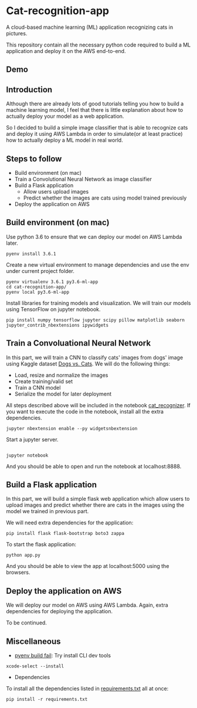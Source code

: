 # Cat-recognition-app
A cloud-based machine learning (ML) application recognizing cats in pictures.

This repository contain all the necessary python code required to build a ML application
and deploy it on the AWS end-to-end.

## Demo




## Introduction
Although there are already lots of good tutorials telling you how to build a machine learning model, 
I feel that there is little explanation about how to actually deploy your model as a web application.


So I decided to build a simple image classifier
that is able to recognize cats and deploy it using AWS Lambda in order to simulate(or at least practice) 
how to actually deploy a ML model in real world.
 
 

## Steps to follow
- Build environment (on mac)
- Train a Convolutional Neural Network as image classifier
- Build a Flask application
    * Allow users upload images
    * Predict whether the images are cats using model trained previously 
- Deploy the application on AWS 




## Build environment (on mac)
Use python 3.6 to ensure that we can deploy our model on AWS Lambda later.
```commandline
pyenv install 3.6.1
```

Create a new virtual environment to manage dependencies 
and use the env under current project folder.
```commandline
pyenv virtualenv 3.6.1 py3.6-ml-app
cd cat-recognition-app/
pyenv local py3.6-ml-app
```

Install libraries for training models and visualization.
We will train our models using TensorFlow on jupyter notebook.
```commandline
pip install numpy tensorflow jupyter scipy pillow matplotlib seaborn jupyter_contrib_nbextensions ipywidgets
```



## Train a Convoluational Neural Network

In this part, we will train a CNN to classify cats' images from dogs' image
using Kaggle dataset [Dogs vs. Cats](https://www.kaggle.com/c/dogs-vs-cats/data). We will do the following things:
- Load, resize and normalize the images
- Create training/valid set
- Train a CNN model
- Serialize the model for later deployment

All steps described above will be included in the notebook [cat_recognizer](cat_recognizer.ipynb). 
If you want to execute the code in the notebook, install all the extra dependencies.

```commandline
jupyter nbextension enable --py widgetsnbextension
```

Start a jupyter server. 

```commandline

jupyter notebook
```

And you should be able to open and run the notebook at localhost:8888.

## Build a Flask application

In this part, we will build a simple flask web application which allow users
to upload images and predict whether there are cats in the images using the
model we trained in previous part.

We will need extra dependencies for the application:
```commandline
pip install flask flask-bootstrap boto3 zappa 
```

To start the flask application:

```commandline
python app.py
```

And you should be able to view the app at localhost:5000 using the browsers.





## Deploy the application on AWS 

We will deploy our model on AWS using AWS Lambda. 
Again, extra dependencies for deploying the application. 

To be continued.


## Miscellaneous
- [pyenv build fail](https://github.com/pyenv/pyenv/issues/655): Try install CLI dev tools
```commandline
xcode-select --install
```

- Dependencies 

To install all the dependencies listed in [requirements.txt](requirements.txt) 
all at once:

```commandline
pip install -r requirements.txt
```






